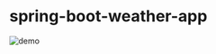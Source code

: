 # spring-boot-weather-app

![demo](https://github.com/Nuralam51/spring-boot-weather-app/blob/bf42a89aecf91574465b4baf27e0bea211662478/src/main/resources/static/demo.png)
